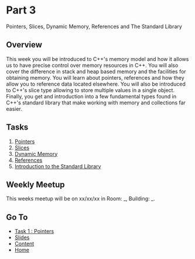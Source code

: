# Part 3

Pointers, Slices, Dynamic Memory, References and The Standard Library

## Overview

This week you will be introduced to C++'s memory model and how it allows us to have precise control over memory resources in C++. You will also cover the difference in stack and heap based memory and the facilities for obtaining memory. You will learn about pointers, references and how they allow you to reference data located elsewhere. You will also be introduced to C++'s slice type allowing to store multiple values in a single object. Finally, you get and introduction into a few fundamental types found in C++'s standard library that make working with memory and collections far easier.

## Tasks

1. [Pointers](/content/part3/tasks/pointers.md)
2. [Slices](/content/part3/tasks/slices.md)
3. [Dynamic Memory](/content/part3/tasks/memory.md)
4. [References](/content/part3/tasks/references.md)
5. [Introduction to the Standard Library](/content/part3/tasks/stdlib.md)

## Weekly Meetup

This weeks meetup will be on xx/xx/xx in Room: _, Building: _.

## Go To

- [Task 1 : Pointers](/content/part3/tasks/pointers.md)
- [Slides](/content/week/slides/README.md)
- [Content](/content/README.md)
- [Home](/README.md)
